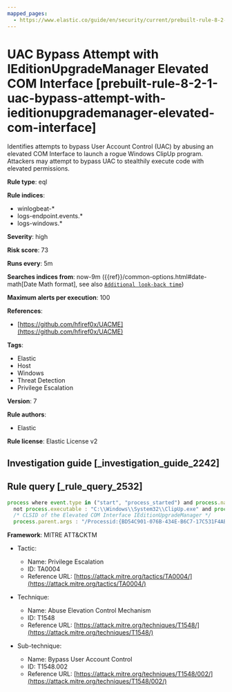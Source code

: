 ```yaml
---
mapped_pages:
  - https://www.elastic.co/guide/en/security/current/prebuilt-rule-8-2-1-uac-bypass-attempt-with-ieditionupgrademanager-elevated-com-interface.html
---
```


# UAC Bypass Attempt with IEditionUpgradeManager Elevated COM Interface [prebuilt-rule-8-2-1-uac-bypass-attempt-with-ieditionupgrademanager-elevated-com-interface]

Identifies attempts to bypass User Account Control (UAC) by abusing an elevated COM Interface to launch a rogue Windows ClipUp program. Attackers may attempt to bypass UAC to stealthily execute code with elevated permissions.

**Rule type**: eql

**Rule indices**:

* winlogbeat-*
* logs-endpoint.events.*
* logs-windows.*

**Severity**: high

**Risk score**: 73

**Runs every**: 5m

**Searches indices from**: now-9m ({{ref}}/common-options.html#date-math[Date Math format], see also [`Additional look-back time`](docs-content://solutions/security/detect-and-alert/create-detection-rule.md#rule-schedule))

**Maximum alerts per execution**: 100

**References**:

* [https://github.com/hfiref0x/UACME](https://github.com/hfiref0x/UACME)

**Tags**:

* Elastic
* Host
* Windows
* Threat Detection
* Privilege Escalation

**Version**: 7

**Rule authors**:

* Elastic

**Rule license**: Elastic License v2

## Investigation guide [_investigation_guide_2242]



## Rule query [_rule_query_2532]

```js
process where event.type in ("start", "process_started") and process.name : "Clipup.exe" and
  not process.executable : "C:\\Windows\\System32\\ClipUp.exe" and process.parent.name : "dllhost.exe" and
  /* CLSID of the Elevated COM Interface IEditionUpgradeManager */
  process.parent.args : "/Processid:{BD54C901-076B-434E-B6C7-17C531F4AB41}"
```

**Framework**: MITRE ATT&CKTM

* Tactic:

    * Name: Privilege Escalation
    * ID: TA0004
    * Reference URL: [https://attack.mitre.org/tactics/TA0004/](https://attack.mitre.org/tactics/TA0004/)

* Technique:

    * Name: Abuse Elevation Control Mechanism
    * ID: T1548
    * Reference URL: [https://attack.mitre.org/techniques/T1548/](https://attack.mitre.org/techniques/T1548/)

* Sub-technique:

    * Name: Bypass User Account Control
    * ID: T1548.002
    * Reference URL: [https://attack.mitre.org/techniques/T1548/002/](https://attack.mitre.org/techniques/T1548/002/)



